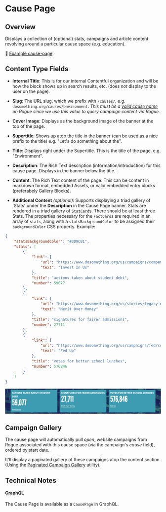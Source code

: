 # Cause Page

## Overview

Displays a collection of (optional) stats, campaigns and article content revolving around a particular cause space (e.g. education).

📸 [Example cause-page](../../.gitbook/assets/cause-page.jpg).

## Content Type Fields

-   **Internal Title**: This is for our internal Contentful organization and will be how the block shows up in search results, etc. (does _not_ display to the user on the page).

-   **Slug**: The URL slug, which we prefix with `/causes/`. e.g. `dosomething.org/causes/environment`. _This must be a [valid cause name](https://github.com/DoSomething/rogue/blob/78cfb1abcdd590afd253fb4e9b8d9e83831bbb1f/app/Types/Cause.php) on Rogue since we use this value to query campaign content via Rogue._

-   **Cover Image**: Displays as the background image of the banner at the top of the page.

-   **Supertitle**: Shows up atop the title in the banner (can be used as a nice prefix to the title) e.g. "Let's do something about the".

-   **Title**: Displays right under the Supertitle. This is the title of the page. e.g. "Environment".

-   **Description**: The Rich Text description (information/introduction) for this cause page. Displays in the banner below the title.

-   **Content**: The Rich Text content of the page. This can be content in markdown format, embedded Assets, or valid embedded entry blocks (preferabely Gallery Blocks).

-   **Additional Content** _(optional)_: Supports displaying a triad gallery of 'Stats' under the **Description** in the Cause Page banner. Stats are rendered in a triad gallery of [`StatCard`s](../features/stat-card.md). There should be at least three Stats. The properties necessary for the `FactCard`s are required in an array of `stats`, along with a `statsBackgroundColor` to be assigned their `backgroundColor` CSS property. Example:

```json
{
    "statsBackgroundColor": "#3D9CB1",
    "stats": [
        {
            "link": {
                "url": "https://www.dosomething.org/us/campaigns/company-student-debt",
                "text": "Invest In Us"
            },
            "title": "actions taken about student debt",
            "number": 59077
        },
        {
            "link": {
                "url": "https://www.dosomething.org/us/stories/legacy-donor-admissions",
                "text": "Merit Over Money"
            },
            "title": "signatures for fairer admissions",
            "number": 27711
        },
        {
            "link": {
                "url": "https://www.dosomething.org/us/campaigns/fed/community",
                "text": "Fed Up"
            },
            "title": "votes for better school lunches",
            "number": 576846
        }
    ]
}
```

![Cause page stats example](../../.gitbook/assets/cause-page-stats.png)

## Campaign Gallery

The cause page will automatically pull _open_, website campaigns from Rogue associated with this cause space (via the campaign's _cause_ field), ordered by start date.

It'll display a paginated gallery of these campaigns atop the content section. (Using the [Paginated Campaign Gallery](../features/paginated-campaign-gallery.md) utility).

## Technical Notes

#### GraphQL

The Cause Page is available as a `CausePage` in GraphQL.
